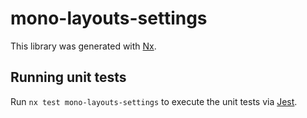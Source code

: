 # mono-layouts-settings

This library was generated with [Nx](https://nx.dev).

## Running unit tests

Run `nx test mono-layouts-settings` to execute the unit tests via [Jest](https://jestjs.io).
